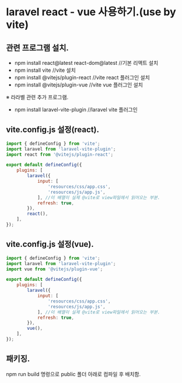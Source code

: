 # laravel react - vue 사용하기.(use by vite)  
  
## 관련 프로그램 설치.  
 - npm install react@latest react-dom@latest //기본 리액트 설치  
 - npm install vite //vite 설치  
 - npm install @vitejs/plugin-react //vite react 플러그인 설치  
 - npm install @vitejs/plugin-vue //vite vue 플러그인 설치
  
 ※ 라라벨 관련 추가 프로그램.
 - npm install laravel-vite-plugin //laravel vite 플러그인  
  
## vite.config.js 설정(react).  
```javascript
import { defineConfig } from 'vite';
import laravel from 'laravel-vite-plugin';
import react from '@vitejs/plugin-react';

export default defineConfig({
    plugins: [
        laravel({
            input: [
                'resources/css/app.css',
                'resources/js/app.js',
            ], //이 배열이 실제 @vite로 view파일에서 읽어오는 부분.
            refresh: true,
        }),
		react(),
    ],
});
```  
  
## vite.config.js 설정(vue).  
```javascript
import { defineConfig } from 'vite';
import laravel from 'laravel-vite-plugin';
import vue from '@vitejs/plugin-vue';

export default defineConfig({
    plugins: [
        laravel({
            input: [
                'resources/css/app.css',
                'resources/js/app.js',
            ], //이 배열이 실제 @vite로 view파일에서 읽어오는 부분.
            refresh: true,
        }),
		vue(),
    ],
});
```  
  
## 패키징.
npm run build 명령으로 public 폴더 아래로 컴파일 후 배치함.